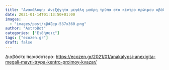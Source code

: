 ```yaml
---
title: "Ανακάλυψη: Ανεξήγητα μεγάλη μαύρη τρύπα στο κέντρο πρώιμου κβάζαρ"
date: 2021-01-14T01:13:50+01:00
images:
  - "images/post/κβάζαρ-537x360.png"
author: "AstroBot"
categories: ["Ειδήσεις"]
tags: ["ecozen.gr"]
draft: false
---
```




Διαβάστε περισσότερα: https://ecozen.gr/2021/01/anakalypsi-anexigita-megali-mayri-trypa-kentro-proimoy-kvazar/
